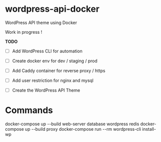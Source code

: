 # wordpress-api-docker
WordPress API theme using Docker

Work in progress !

**TODO**
- [ ] Add WordPress CLI for automation
- [ ] Create docker env for dev / staging / prod
- [ ] Add Caddy container for reverse proxy / https
- [ ] Add user restriction for nginx and mysql
- [ ] Create the WordPress API Theme


# Commands
docker-compose up --build web-server database wordpress redis
docker-compose up --build proxy
docker-compose run --rm wordpress-cli install-wp